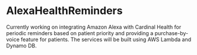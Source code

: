 # AlexaHealthReminders
Currently working on integrating Amazon Alexa with Cardinal Health for periodic reminders based on patient priority and providing a purchase-by-voice feature for patients. The services will be built using AWS Lambda and Dynamo DB.
